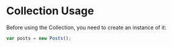 # Collection Usage

Before using the Collection, you need to create an instance of it:

```js
var posts = new Posts();
```
